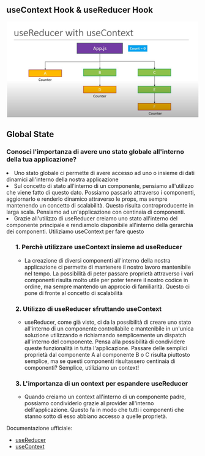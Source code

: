 ## useContext Hook & useReducer Hook

<div align="center">
    <img src="src/assets/useContext&useReducer.png" alt="useContext&useReducer" width="500" height="250">
</div>

## Global State 
### Conosci l'importanza di avere uno stato globale all'interno della tua applicazione? 
<ul style="list-style-type: none;">

</ul>
    <li>
            Uno stato globale ci permette di avere accesso ad uno o insieme di dati dinamici all'interno della nostra applicazione
        </li>
        <li>
            Sul concetto di stato all'interno di un componente, pensiamo all'utilizzo che viene fatto di questo dato. Possiamo passarlo 
            attraverso i componenti, aggiornarlo e renderlo dinamico attraverso le props, ma sempre mantenendo un concetto di scalabilità.
            Questo risulta controproducente in larga scala. Pensiamo ad un'applicazione con centinaia di componenti.
        </li>
        <li>
            Grazie all'utilizzo di useReducer creiamo uno stato all'interno del componente principale e rendiamolo disponibile all'interno 
            della gerarchia dei componenti. Utiliziamo useContext per fare questo
        </li>
        
</ul>

<ul
    <li><h3>1. Perchè utilizzare useContext insieme ad useReducer</h3></li>
    <ul>
        <li>
            La creazione di diversi componenti all'interno della nostra applicazione ci permette di mantenere il nostro lavoro
           mantenibile nel tempo. La possibilità di peter passare proprietà attraverso i vari componenti risulta molto utile
           per poter tenere il nostro codice in ordine, ma sempre mantendo un approcio di familiarità.
           Questo ci pone di fronte al concetto di scalabilità
        </li>
     </ul>
</ul>

<ul
    <li><h3>2. Utilizzo di useReducer sfruttando useContext</h3></li>
    <ul>
        <li>
            useReducer, come già visto, ci da la possibilità di creare uno stato all'interno di un componente controllabile
           e mantenibile in un'unica soluzione utilizzando e richiamando semplicemente un dispatch all'interno del componente.
           Pensa alla possibilità di condividere queste funzionalità in tutta l'applicazione.
           Passare delle semplici proprietà dal componente A al componente B o C risulta piuttosto semplice,
           ma se questi componenti
           risultassero centinaia di componenti? Semplice, utiliziamo un context!
        </li>
     </ul>
</ul>

<ul
    <li><h3>3. L'importanza di un context per espandere useReducer</h3></li>
    <ul>
        <li>
            Quando creiamo un context all'interno di un componente padre, possiamo condividerlo grazie al provider
            all'interno dell'applicazione. Questo fa in modo che tutti i componenti che stanno sotto di esso abbiano accesso
            a quelle proprietà. 
        </li>
     </ul>
</ul>


Documentazione ufficiale:
- [useReducer](https://react.dev/reference/react/useReducer)
- [useContext](https://react.dev/reference/react/useContext)
